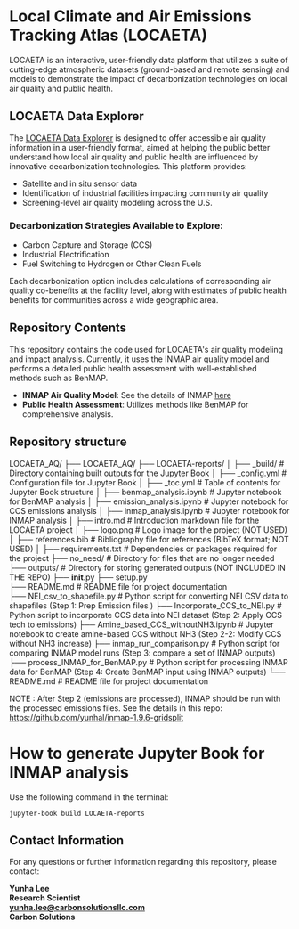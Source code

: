# Local Climate and Air Emissions Tracking Atlas (LOCAETA)

LOCAETA is an interactive, user-friendly data platform that utilizes a suite of cutting-edge atmospheric datasets (ground-based and remote sensing) and models to demonstrate the impact of decarbonization technologies on local air quality and public health.

## LOCAETA Data Explorer

The [LOCAETA Data Explorer](https://apps.carbonsolutionsllc.com/locaeta/) is designed to offer accessible air quality information in a user-friendly format, aimed at helping the public better understand how local air quality and public health are influenced by innovative decarbonization technologies. This platform provides:

- Satellite and in situ sensor data
- Identification of industrial facilities impacting community air quality
- Screening-level air quality modeling across the U.S.

### Decarbonization Strategies Available to Explore: 

- Carbon Capture and Storage (CCS)
- Industrial Electrification
- Fuel Switching to Hydrogen or Other Clean Fuels

Each decarbonization option includes calculations of corresponding air quality co-benefits at the facility level, along with estimates of public health benefits for communities across a wide geographic area.

## Repository Contents

This repository contains the code used for LOCAETA's air quality modeling and impact analysis. Currently, it uses the INMAP air quality model and performs a detailed public health assessment with well-established methods such as BenMAP.

- **INMAP Air Quality Model**: See the details of INMAP [here](https://inmap.run/)
- **Public Health Assessment**: Utilizes methods like BenMAP for comprehensive analysis.


## Repository structure

LOCAETA_AQ/
├── LOCAETA_AQ/
├── LOCAETA-reports/
│   ├── _build/                  # Directory containing built outputs for the Jupyter Book
│   ├── _config.yml              # Configuration file for Jupyter Book
│   ├── _toc.yml                 # Table of contents for Jupyter Book structure
│   ├── benmap_analysis.ipynb     # Jupyter notebook for BenMAP analysis
│   ├── emission_analysis.ipynb   # Jupyter notebook for CCS emissions analysis
│   ├── inmap_analysis.ipynb      # Jupyter notebook for INMAP analysis
│   ├── intro.md                 # Introduction markdown file for the LOCAETA project
│   ├── logo.png                 # Logo image for the project (NOT USED)
│   ├── references.bib           # Bibliography file for references (BibTeX format; NOT USED)
│   ├── requirements.txt         # Dependencies or packages required for the project
├── no_need/                     # Directory for files that are no longer needed
├── outputs/                     # Directory for storing generated outputs (NOT INCLUDED IN THE REPO)
├── __init__.py
├── setup.py                                   
├── README.md                     # README file for project documentation                 
├── NEI_csv_to_shapefile.py       # Python script for converting NEI CSV data to shapefiles (Step 1: Prep Emission files )
├── Incorporate_CCS_to_NEI.py     # Python script to incorporate CCS data into NEI dataset (Step 2: Apply CCS tech to emissions)
├── Amine_based_CCS_withoutNH3.ipynb  # Jupyter notebook to create amine-based CCS without NH3 (Step 2-2: Modify CCS without NH3 increase)
├── inmap_run_comparison.py       # Python script for comparing INMAP model runs (Step 3: compare a set of INMAP outputs)
├── process_INMAP_for_BenMAP.py   # Python script for processing INMAP data for BenMAP (Step 4: Create BenMAP input using INMAP outputs)
└── README.md                     # README file for project documentation

NOTE : After Step 2 (emissions are processed), INMAP should be run with the processed emissions files. See the details in this repo: https://github.com/yunhal/inmap-1.9.6-gridsplit

# How to generate Jupyter Book for INMAP analysis

Use the following command in the terminal: 

```
jupyter-book build LOCAETA-reports
```

## Contact Information

For any questions or further information regarding this repository, please contact:

**Yunha Lee**  
**Research Scientist**  
**yunha.lee@carbonsolutionsllc.com**  
**Carbon Solutions**

